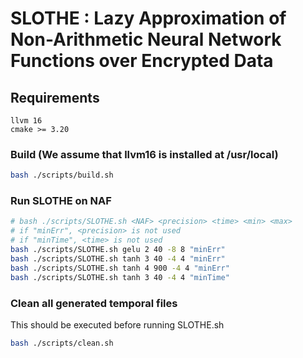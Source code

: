 SLOTHE : Lazy Approximation of Non-Arithmetic Neural Network Functions over Encrypted Data
=========


## Requirements
```
llvm 16
cmake >= 3.20
```

### Build (We assume that llvm16 is installed at /usr/local)
```bash
bash ./scripts/build.sh
```

### Run SLOTHE on NAF
```bash
# bash ./scripts/SLOTHE.sh <NAF> <precision> <time> <min> <max> 
# if "minErr", <precision> is not used
# if "minTime", <time> is not used
bash ./scripts/SLOTHE.sh gelu 2 40 -8 8 "minErr"
bash ./scripts/SLOTHE.sh tanh 3 40 -4 4 "minErr"
bash ./scripts/SLOTHE.sh tanh 4 900 -4 4 "minErr"
bash ./scripts/SLOTHE.sh tanh 3 40 -4 4 "minTime"
```

### Clean all generated temporal files
This should be executed before running SLOTHE.sh
```bash
bash ./scripts/clean.sh
```
